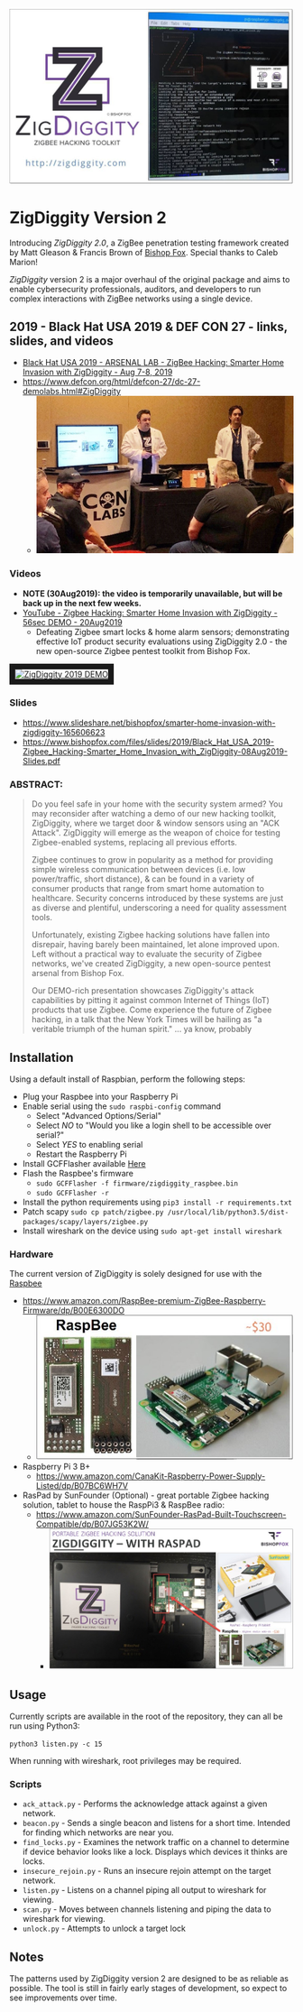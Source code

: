 ![ZigDiggity - Logo](images/ZigDiggity-2019-Logo_and_Example-1.jpg)

# ZigDiggity Version 2

Introducing *ZigDiggity 2.0*, a ZigBee penetration testing framework created by Matt Gleason & Francis Brown of [Bishop Fox](https://www.bishopfox.com/ "Bishop Fox").   Special thanks to Caleb Marion!

*ZigDiggity* version 2 is a major overhaul of the original package and aims to enable cybersecurity professionals, auditors, and developers to run complex interactions with ZigBee networks using a single device. 

## 2019 - Black Hat USA 2019 & DEF CON 27 - links, slides, and videos
* [Black Hat USA 2019 - ARSENAL LAB - ZigBee Hacking: Smarter Home Invasion with ZigDiggity - Aug 7-8, 2019](https://www.blackhat.com/us-19/arsenal/schedule/index.html#arsenal-lab---zigbee-hacking-smarter-home-invasion-with-zigdiggity-17151 "Black Hat USA 2019 - ARSENAL LAB - ZigBee Hacking: Smarter Home Invasion with ZigDiggity - Aug 7-8, 2019")
* https://www.defcon.org/html/defcon-27/dc-27-demolabs.html#ZigDiggity
  * ![](images/ZigDiggity-Aug2019-DefCon27-DemoLab-1-Smaller.jpg)

### Videos
* __NOTE (30Aug2019):  the video is temporarily unavailable, but will be back up in the next few weeks.__
* [YouTube - Zigbee Hacking: Smarter Home Invasion with ZigDiggity - 56sec DEMO - 20Aug2019](https://www.youtube.com/watch?v=rM495gGRTYQ "YouTube - Zigbee Hacking: Smarter Home Invasion with ZigDiggity - 56sec DEMO - 20Aug2019")
  * Defeating Zigbee smart locks & home alarm sensors; demonstrating effective IoT product security evaluations using ZigDiggity 2.0 - the new open-source Zigbee pentest toolkit from Bishop Fox.

<a href="http://www.youtube.com/watch?feature=player_embedded&v=rM495gGRTYQ
" target="_blank"><img src="http://img.youtube.com/vi/rM495gGRTYQ/0.jpg" 
alt="ZigDiggity 2019 DEMO" width="320" height="180" border="10" /></a>

### Slides
* https://www.slideshare.net/bishopfox/smarter-home-invasion-with-zigdiggity-165606623
* https://www.bishopfox.com/files/slides/2019/Black_Hat_USA_2019-Zigbee_Hacking-Smarter_Home_Invasion_with_ZigDiggity-08Aug2019-Slides.pdf

### ABSTRACT:
> Do you feel safe in your home with the security system armed? You may reconsider after watching a demo of our new hacking toolkit, ZigDiggity, where we target door & window sensors using an "ACK Attack". ZigDiggity will emerge as the weapon of choice for testing Zigbee-enabled systems, replacing all previous efforts.
>     
> Zigbee continues to grow in popularity as a method for providing simple wireless communication between devices (i.e. low power/traffic, short distance), & can be found in a variety of consumer products that range from smart home automation to healthcare. Security concerns introduced by these systems are just as diverse and plentiful, underscoring a need for quality assessment tools.  
>     
> Unfortunately, existing Zigbee hacking solutions have fallen into disrepair, having barely been maintained, let alone improved upon. Left without a practical way to evaluate the security of Zigbee networks, we've created ZigDiggity, a new open-source pentest arsenal from Bishop Fox.
>     
> Our DEMO-rich presentation showcases ZigDiggity's attack capabilities by pitting it against common Internet of Things (IoT) products that use Zigbee. Come experience the future of Zigbee hacking, in a talk that the New York Times will be hailing as "a veritable triumph of the human spirit." ... ya know, probably


## Installation

Using a default install of Raspbian, perform the following steps:

* Plug your Raspbee into your Raspberry Pi
* Enable serial using the `sudo raspbi-config` command
  * Select "Advanced Options/Serial"
  * Select *NO* to "Would you like a login shell to be accessible over serial?"
  * Select *YES* to enabling serial
  * Restart the Raspberry Pi
* Install GCFFlasher available [Here](https://www.dresden-elektronik.de/funktechnik/service/download/driver/?L=1)
* Flash the Raspbee's firmware
  * `sudo GCFFlasher -f firmware/zigdiggity_raspbee.bin`
  * `sudo GCFFlasher -r`
* Install the python requirements using `pip3 install -r requirements.txt`
* Patch scapy `sudo cp patch/zigbee.py /usr/local/lib/python3.5/dist-packages/scapy/layers/zigbee.py`
* Install wireshark on the device using `sudo apt-get install wireshark`

### Hardware

The current version of ZigDiggity is solely designed for use with the [Raspbee](https://www.dresden-elektronik.de/funktechnik/solutions/wireless-light-control/raspbee/?L=1)
* https://www.amazon.com/RaspBee-premium-ZigBee-Raspberry-Firmware/dp/B00E6300DO
	* ![](images/RaspBee-image-2.jpg)
* Raspberry Pi 3 B+
	* https://www.amazon.com/CanaKit-Raspberry-Power-Supply-Listed/dp/B07BC6WH7V
* RasPad by SunFounder (Optional) - great portable Zigbee hacking solution, tablet to house the RaspPi3 & RaspBee radio:
	* https://www.amazon.com/SunFounder-RasPad-Built-Touchscreen-Compatible/dp/B07JG53K2W/
		* ![ZigDiggity - RasPad - Photo](images/ZigDiggity-PortableRaspPiPad_w_Touchscreen-4a.jpg)

## Usage

Currently scripts are available in the root of the repository, they can all be run using Python3:

```python3 listen.py -c 15```

When running with wireshark, root privileges may be required.

### Scripts

* `ack_attack.py` - Performs the acknowledge attack against a given network.
* `beacon.py` - Sends a single beacon and listens for a short time. Intended for finding which networks are near you.
* `find_locks.py` - Examines the network traffic on a channel to determine if device behavior looks like a lock. Displays which devices it thinks are locks.
* `insecure_rejoin.py` - Runs an insecure rejoin attempt on the target network.
* `listen.py` - Listens on a channel piping all output to wireshark for viewing.
* `scan.py` - Moves between channels listening and piping the data to wireshark for viewing.
* `unlock.py` - Attempts to unlock a target lock

## Notes

The patterns used by ZigDiggity version 2 are designed to be as reliable as possible. The tool is still in fairly early stages of development, so expect to see improvements over time.

